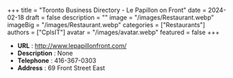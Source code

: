 +++
title = "Toronto Business Directory - Le Papillon on Front"
date = 2024-02-18
draft = false
description = ""
image = "/images/Restaurant.webp"
imageBig = "/images/Restaurant.webp"
categories = ["Restaurants"]
authors = ["CplsIT"]
avatar = "/images/avatar.webp"
featured = false
+++


* **URL** :  http://www.lepapillonfront.com/
* **Description** : None
* **Telephone** : 416-367-0303
* **Address** : 69 Front Street East